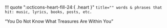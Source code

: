 !!! quote ":octicons-heart-fill-24:{ .heart }"
    ``` title=""
    words & phrases that hit: music, lyrics, books, posts, etc.
    ``` 

“You Do Not Know What Treasures Are Within You”